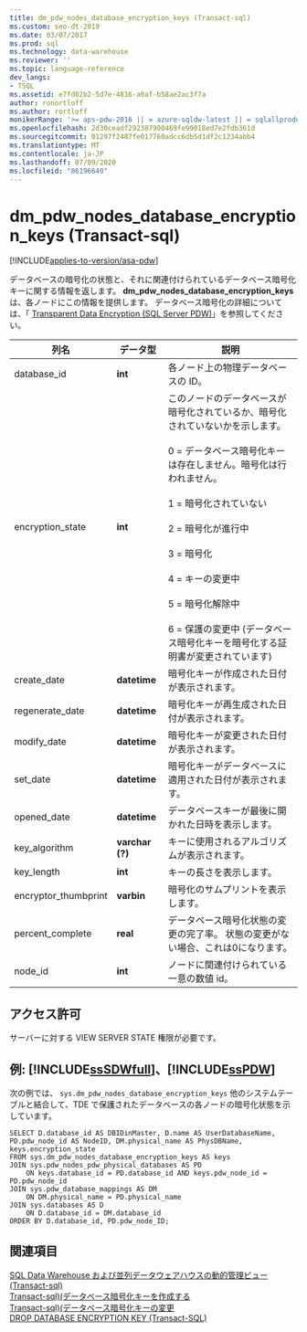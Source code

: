 ```yaml
---
title: dm_pdw_nodes_database_encryption_keys (Transact-sql)
ms.custom: seo-dt-2019
ms.date: 03/07/2017
ms.prod: sql
ms.technology: data-warehouse
ms.reviewer: ''
ms.topic: language-reference
dev_langs:
- TSQL
ms.assetid: e7fd02b2-5d7e-4816-a0af-b58ae2ac3f7a
author: ronortloff
ms.author: rortloff
monikerRange: '>= aps-pdw-2016 || = azure-sqldw-latest || = sqlallproducts-allversions'
ms.openlocfilehash: 2d30ceadf292387900469fe99018ed7e2fdb361d
ms.sourcegitcommit: 01297f2487fe017760adcc6db5d1df2c1234abb4
ms.translationtype: MT
ms.contentlocale: ja-JP
ms.lasthandoff: 07/09/2020
ms.locfileid: "86196640"
---
```

# <a name="sysdm_pdw_nodes_database_encryption_keys-transact-sql"></a>dm_pdw_nodes_database_encryption_keys (Transact-sql)
[!INCLUDE[applies-to-version/asa-pdw](../../includes/applies-to-version/asa-pdw.md)]

  データベースの暗号化の状態と、それに関連付けられているデータベース暗号化キーに関する情報を返します。 **dm_pdw_nodes_database_encryption_keys**は、各ノードにこの情報を提供します。 データベース暗号化の詳細については、「 [Transparent Data Encryption (SQL Server PDW)](../../analytics-platform-system/transparent-data-encryption.md)」を参照してください。  
  
|列名|データ型|説明|  
|-----------------|---------------|-----------------|  
|database_id|**int**|各ノード上の物理データベースの ID。|  
|encryption_state|**int**|このノードのデータベースが暗号化されているか、暗号化されていないかを示します。<br /><br /> 0 = データベース暗号化キーは存在しません。暗号化は行われません。<br /><br /> 1 = 暗号化されていない<br /><br /> 2 = 暗号化が進行中<br /><br /> 3 = 暗号化<br /><br /> 4 = キーの変更中<br /><br /> 5 = 暗号化解除中<br /><br /> 6 = 保護の変更中 (データベース暗号化キーを暗号化する証明書が変更されています)|  
|create_date|**datetime**|暗号化キーが作成された日付が表示されます。|  
|regenerate_date|**datetime**|暗号化キーが再生成された日付が表示されます。|  
|modify_date|**datetime**|暗号化キーが変更された日付が表示されます。|  
|set_date|**datetime**|暗号化キーがデータベースに適用された日付が表示されます。|  
|opened_date|**datetime**|データベースキーが最後に開かれた日時を表示します。|  
|key_algorithm|**varchar (?)**|キーに使用されるアルゴリズムが表示されます。|  
|key_length|**int**|キーの長さを表示します。|  
|encryptor_thumbprint|**varbin**|暗号化のサムプリントを表示します。|  
|percent_complete|**real**|データベース暗号化状態の変更の完了率。 状態の変更がない場合、これは0になります。|  
|node_id|**int**|ノードに関連付けられている一意の数値 id。|  
  
## <a name="permissions"></a>アクセス許可  
 サーバーに対する VIEW SERVER STATE 権限が必要です。  
  
## <a name="examples-sssdwfull-and-sspdw"></a>例: [!INCLUDE[ssSDWfull](../../includes/sssdwfull-md.md)]、[!INCLUDE[ssPDW](../../includes/sspdw-md.md)]  
 次の例では、 `sys.dm_pdw_nodes_database_encryption_keys` 他のシステムテーブルと結合して、TDE で保護されたデータベースの各ノードの暗号化状態を示しています。  
  
```  
SELECT D.database_id AS DBIDinMaster, D.name AS UserDatabaseName,   
PD.pdw_node_id AS NodeID, DM.physical_name AS PhysDBName,   
keys.encryption_state  
FROM sys.dm_pdw_nodes_database_encryption_keys AS keys  
JOIN sys.pdw_nodes_pdw_physical_databases AS PD  
    ON keys.database_id = PD.database_id AND keys.pdw_node_id = PD.pdw_node_id  
JOIN sys.pdw_database_mappings AS DM  
    ON DM.physical_name = PD.physical_name  
JOIN sys.databases AS D  
    ON D.database_id = DM.database_id  
ORDER BY D.database_id, PD.pdw_node_ID;  
```  
  
## <a name="see-also"></a>関連項目  
 [SQL Data Warehouse および並列データウェアハウスの動的管理ビュー &#40;Transact-sql&#41;](../../relational-databases/system-dynamic-management-views/sql-and-parallel-data-warehouse-dynamic-management-views.md)   
 [Transact-sql&#41;&#40;データベース暗号化キーを作成する](../../t-sql/statements/create-database-encryption-key-transact-sql.md)   
 [Transact-sql&#41;&#40;データベース暗号化キーの変更](../../t-sql/statements/alter-database-encryption-key-transact-sql.md)   
 [DROP DATABASE ENCRYPTION KEY &#40;Transact-SQL&#41;](../../t-sql/statements/drop-database-encryption-key-transact-sql.md)  
  
  

